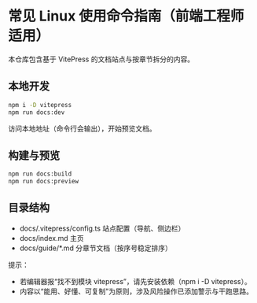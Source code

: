 # 常见 Linux 使用命令指南（前端工程师适用）

本仓库包含基于 VitePress 的文档站点与按章节拆分的内容。

## 本地开发

```bash
npm i -D vitepress
npm run docs:dev
```

访问本地地址（命令行会输出），开始预览文档。

## 构建与预览

```bash
npm run docs:build
npm run docs:preview
```

## 目录结构

- docs/.vitepress/config.ts 站点配置（导航、侧边栏）
- docs/index.md 主页
- docs/guide/*.md 分章节文档（按序号稳定排序）

提示：
- 若编辑器报“找不到模块 vitepress”，请先安装依赖（npm i -D vitepress）。
- 内容以“能用、好懂、可复制”为原则，涉及风险操作已添加警示与干跑思路。